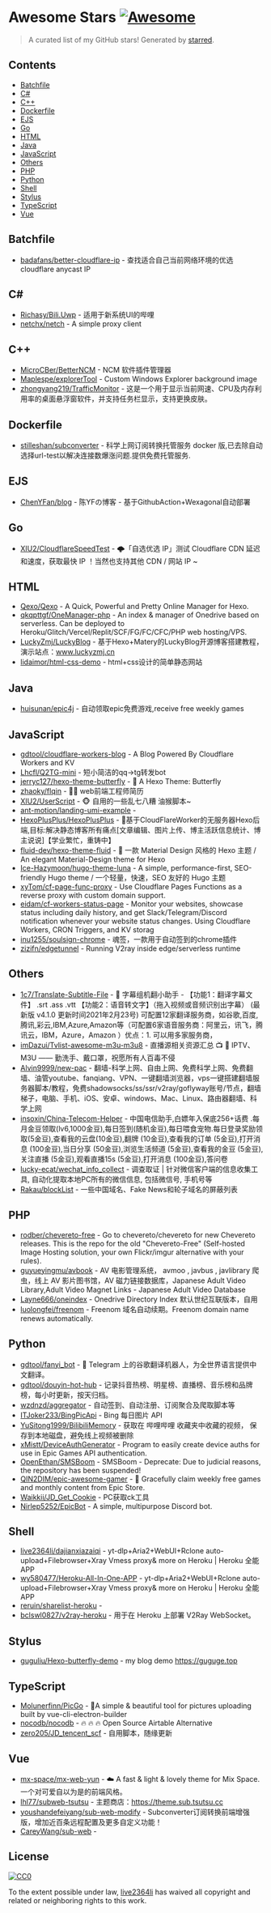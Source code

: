 <!--lint disable awesome-contributing awesome-license awesome-list-item match-punctuation no-repeat-punctuation no-undefined-references awesome-spell-check-->
# Awesome Stars [![Awesome](https://awesome.re/badge.svg)](https://github.com/sindresorhus/awesome)

> A curated list of my GitHub stars! Generated by [starred](https://github.com/maguowei/starred).

## Contents

- [Batchfile](#batchfile)
- [C#](#c#)
- [C++](#c++)
- [Dockerfile](#dockerfile)
- [EJS](#ejs)
- [Go](#go)
- [HTML](#html)
- [Java](#java)
- [JavaScript](#javascript)
- [Others](#others)
- [PHP](#php)
- [Python](#python)
- [Shell](#shell)
- [Stylus](#stylus)
- [TypeScript](#typescript)
- [Vue](#vue)

## Batchfile 

- [badafans/better-cloudflare-ip](https://github.com/badafans/better-cloudflare-ip) - 查找适合自己当前网络环境的优选cloudflare anycast IP

## C# # 

- [Richasy/Bili.Uwp](https://github.com/Richasy/Bili.Uwp) - 适用于新系统UI的哔哩
- [netchx/netch](https://github.com/netchx/netch) - A simple proxy client

## C++ 

- [MicroCBer/BetterNCM](https://github.com/MicroCBer/BetterNCM) - NCM 软件插件管理器
- [Maplespe/explorerTool](https://github.com/Maplespe/explorerTool) - Custom Windows Explorer background image
- [zhongyang219/TrafficMonitor](https://github.com/zhongyang219/TrafficMonitor) - 这是一个用于显示当前网速、CPU及内存利用率的桌面悬浮窗软件，并支持任务栏显示，支持更换皮肤。

## Dockerfile 

- [stilleshan/subconverter](https://github.com/stilleshan/subconverter) - 科学上网订阅转换托管服务 docker 版,已去除自动选择url-test以解决连接数爆涨问题.提供免费托管服务.

## EJS 

- [ChenYFan/blog](https://github.com/ChenYFan/blog) - 陈YFの博客 - 基于GithubAction+Wexagonal自动部署

## Go 

- [XIU2/CloudflareSpeedTest](https://github.com/XIU2/CloudflareSpeedTest) - 🌩「自选优选 IP」测试 Cloudflare CDN 延迟和速度，获取最快 IP ！当然也支持其他 CDN / 网站 IP ~

## HTML 

- [Qexo/Qexo](https://github.com/Qexo/Qexo) - A Quick, Powerful and Pretty Online Manager for Hexo.
- [qkqpttgf/OneManager-php](https://github.com/qkqpttgf/OneManager-php) - An index & manager of Onedrive based on serverless. Can be deployed to Heroku/Glitch/Vercel/Replit/SCF/FG/FC/CFC/PHP web hosting/VPS.
- [LuckyZmj/LuckyBlog](https://github.com/LuckyZmj/LuckyBlog) - 基于Hexo+Matery的LuckyBlog开源博客搭建教程，演示站点：www.luckyzmj.cn
- [lidaimor/html-css-demo](https://github.com/lidaimor/html-css-demo) - html+css设计的简单静态网站

## Java 

- [huisunan/epic4j](https://github.com/huisunan/epic4j) - 自动领取epic免费游戏,receive free weekly games

## JavaScript 

- [gdtool/cloudflare-workers-blog](https://github.com/gdtool/cloudflare-workers-blog) - A Blog Powered By Cloudflare Workers and KV
- [Lhcfl/Q2TG-mini](https://github.com/Lhcfl/Q2TG-mini) - 短小简洁的qq-&gt;tg转发bot
- [jerryc127/hexo-theme-butterfly](https://github.com/jerryc127/hexo-theme-butterfly) - 🦋 A Hexo Theme: Butterfly
- [zhaoky/flqin](https://github.com/zhaoky/flqin) - 👻👻 web前端工程师简历
- [XIU2/UserScript](https://github.com/XIU2/UserScript) - 🐵 自用的一些乱七八糟 油猴脚本~
- [ant-motion/landing-umi-example](https://github.com/ant-motion/landing-umi-example) - 
- [HexoPlusPlus/HexoPlusPlus](https://github.com/HexoPlusPlus/HexoPlusPlus) - :gift:基于CloudFlareWorker的无服务器Hexo后端,目标:解决静态博客所有痛点[文章编辑、图片上传、博主活跃信息统计、博主说说]【学业繁忙，重铸中】
- [fluid-dev/hexo-theme-fluid](https://github.com/fluid-dev/hexo-theme-fluid) - :ocean: 一款 Material Design 风格的 Hexo 主题 / An elegant Material-Design theme for Hexo
- [Ice-Hazymoon/hugo-theme-luna](https://github.com/Ice-Hazymoon/hugo-theme-luna) - A simple, performance-first, SEO-friendly Hugo theme / 一个轻量，快速，SEO 友好的 Hugo 主题
- [xyTom/cf-page-func-proxy](https://github.com/xyTom/cf-page-func-proxy) - Use Cloudflare Pages Functions as a reverse proxy with custom domain support.
- [eidam/cf-workers-status-page](https://github.com/eidam/cf-workers-status-page) - Monitor your websites, showcase status including daily history, and get Slack/Telegram/Discord notification whenever your website status changes. Using Cloudflare Workers, CRON Triggers, and KV storag
- [inu1255/soulsign-chrome](https://github.com/inu1255/soulsign-chrome) - 魂签，一款用于自动签到的chrome插件
- [zizifn/edgetunnel](https://github.com/zizifn/edgetunnel) - Running V2ray inside edge/serverless runtime

## Others 

- [1c7/Translate-Subtitle-File](https://github.com/1c7/Translate-Subtitle-File) - :robot: 字幕组机翻小助手 - 【功能1：翻译字幕文件】 .srt .ass .vtt 【功能2：语音转文字】（拖入视频或音频识别出字幕）  (最新版 v4.1.0 更新时间2021年2月23号) 可配置12家翻译服务商，如谷歌,百度,腾讯,彩云,IBM,Azure,Amazon等（可配置6家语音服务商：阿里云，讯飞，腾讯云，IBM，Azure，Amazon ）优点：1. 可以用多家服务商，
- [imDazui/Tvlist-awesome-m3u-m3u8](https://github.com/imDazui/Tvlist-awesome-m3u-m3u8) - 直播源相关资源汇总 📺 💯 IPTV、M3U —— 勤洗手、戴口罩，祝愿所有人百毒不侵
- [Alvin9999/new-pac](https://github.com/Alvin9999/new-pac) - 翻墙-科学上网、自由上网、免费科学上网、免费翻墙、油管youtube、fanqiang、VPN、一键翻墙浏览器，vps一键搭建翻墙服务器脚本/教程，免费shadowsocks/ss/ssr/v2ray/goflyway账号/节点，翻墙梯子，电脑、手机、iOS、安卓、windows、Mac、Linux、路由器翻墙、科学上网
- [insoxin/China-Telecom-Helper](https://github.com/insoxin/China-Telecom-Helper) - 中国电信助手,白嫖年入保底256+话费 .每月金豆领取(lv6,1000金豆),每日签到(随机金豆),每日喂食宠物.每日登录奖励领取(5金豆),查看我的云盘(10金豆),翻牌 (10金豆),查看我的订单 (5金豆),打开消息 (100金豆),当日分享 (50金豆),浏览生活频道 (5金豆),查看我的金豆 (5金豆),关注直播 (5金豆),观看直播15s (5金豆),打开消息 (100金豆),答问卷
- [lucky-ecat/wechat_info_collect](https://github.com/lucky-ecat/wechat_info_collect) - 调查取证 | 针对微信客户端的信息收集工具, 自动化提取本地PC所有的微信信息, 包括微信号, 手机号等
- [Rakau/blockList](https://github.com/Rakau/blockList) - 一些中国域名、Fake News和轮子域名的屏蔽列表

## PHP 

- [rodber/chevereto-free](https://github.com/rodber/chevereto-free) - Go to chevereto/chevereto for new Chevereto releases. This is the repo for the old "Chevereto-Free" (Self-hosted Image Hosting solution, your own Flickr/imgur alternative with your rules).
- [guyueyingmu/avbook](https://github.com/guyueyingmu/avbook) - AV 电影管理系统， avmoo , javbus , javlibrary 爬虫，线上 AV 影片图书馆，AV 磁力链接数据库，Japanese Adult Video Library,Adult Video Magnet Links - Japanese Adult Video Database
- [Layne666/oneindex](https://github.com/Layne666/oneindex) - Onedrive Directory Index 默认世纪互联版本，自用
- [luolongfei/freenom](https://github.com/luolongfei/freenom) - Freenom 域名自动续期。Freenom domain name renews automatically.

## Python 

- [gdtool/fanyi_bot](https://github.com/gdtool/fanyi_bot) - 🤖 Telegram 上的谷歌翻译机器人，为全世界语言提供中文翻译。
- [gdtool/douyin-hot-hub](https://github.com/gdtool/douyin-hot-hub) - 记录抖音热榜、明星榜、直播榜、音乐榜和品牌榜，每小时更新，按天归档。
- [wzdnzd/aggregator](https://github.com/wzdnzd/aggregator) - 自动签到、自动注册、订阅聚合及爬取脚本等
- [ITJoker233/BingPicApi](https://github.com/ITJoker233/BingPicApi) - Bing 每日图片 API
- [YuSitong1999/BilibiliMemory](https://github.com/YuSitong1999/BilibiliMemory) - 获取在 哔哩哔哩 收藏夹中收藏的视频， 保存到本地磁盘，避免线上视频被删除
- [xMistt/DeviceAuthGenerator](https://github.com/xMistt/DeviceAuthGenerator) - Program to easily create device auths for use in Epic Games API authentication.
- [OpenEthan/SMSBoom](https://github.com/OpenEthan/SMSBoom) - SMSBoom - Deprecate: Due to judicial reasons, the repository has been suspended!
- [QIN2DIM/epic-awesome-gamer](https://github.com/QIN2DIM/epic-awesome-gamer) - 🍷 Gracefully claim weekly free games and monthly content from Epic Store.
- [Waikkii/JD_Get_Cookie](https://github.com/Waikkii/JD_Get_Cookie) - PC获取ck工具
- [Nirlep5252/EpicBot](https://github.com/Nirlep5252/EpicBot) - A simple, multipurpose Discord bot.

## Shell 

- [live2364li/dajianxiazaiqi](https://github.com/live2364li/dajianxiazaiqi) - yt-dlp+Aria2+WebUI+Rclone auto-upload+Filebrowser+Xray Vmess proxy& more on Heroku | Heroku 全能 APP
- [wy580477/Heroku-All-In-One-APP](https://github.com/wy580477/Heroku-All-In-One-APP) - yt-dlp+Aria2+WebUI+Rclone auto-upload+Filebrowser+Xray Vmess proxy& more on Heroku | Heroku 全能 APP
- [reruin/sharelist-heroku](https://github.com/reruin/sharelist-heroku) - 
- [bclswl0827/v2ray-heroku](https://github.com/bclswl0827/v2ray-heroku) - 用于在 Heroku 上部署 V2Ray WebSocket。

## Stylus 

- [guguliu/Hexo-butterfly-demo](https://github.com/guguliu/Hexo-butterfly-demo) - my blog demo  https://guguge.top

## TypeScript 

- [Molunerfinn/PicGo](https://github.com/Molunerfinn/PicGo) - :rocket:A simple & beautiful tool for pictures uploading built by vue-cli-electron-builder
- [nocodb/nocodb](https://github.com/nocodb/nocodb) - 🔥 🔥 🔥 Open Source Airtable Alternative
- [zero205/JD_tencent_scf](https://github.com/zero205/JD_tencent_scf) - 自用脚本，随缘更新

## Vue 

- [mx-space/mx-web-yun](https://github.com/mx-space/mx-web-yun) - ☁️ A fast & light & lovely theme for  Mix Space. 一个对可爱自以为是的前端风格。
- [lhl77/subweb-tsutsu](https://github.com/lhl77/subweb-tsutsu) - 主题商店：https://theme.sub.tsutsu.cc
- [youshandefeiyang/sub-web-modify](https://github.com/youshandefeiyang/sub-web-modify) - Subconverter订阅转换前端增强版，增加近百条远程配置及更多自定义功能！
- [CareyWang/sub-web](https://github.com/CareyWang/sub-web) - 


## License

[![CC0](http://mirrors.creativecommons.org/presskit/buttons/88x31/svg/cc-zero.svg)](https://creativecommons.org/publicdomain/zero/1.0/)

To the extent possible under law, [live2364li](https://github.com/live2364li) has waived all copyright and related or neighboring rights to this work.

